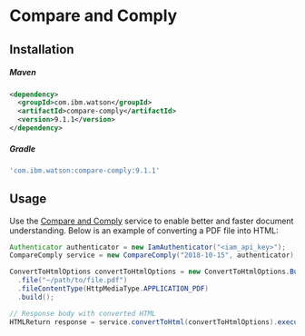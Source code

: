 # Compare and Comply

## Installation

##### Maven

```xml
<dependency>
  <groupId>com.ibm.watson</groupId>
  <artifactId>compare-comply</artifactId>
  <version>9.1.1</version>
</dependency>
```

##### Gradle

```gradle
'com.ibm.watson:compare-comply:9.1.1'
```

## Usage

Use the [Compare and Comply](https://cloud.ibm.com/docs/compare-comply?topic=compare-comply-about#about) service to enable better and faster document understanding. Below is an example of converting a PDF file into HTML:

```java
Authenticator authenticator = new IamAuthenticator("<iam_api_key>");
CompareComply service = new CompareComply("2018-10-15", authenticator);

ConvertToHtmlOptions convertToHtmlOptions = new ConvertToHtmlOptions.Builder()
  .file("~/path/to/file.pdf")
  .fileContentType(HttpMediaType.APPLICATION_PDF)
  .build();

// Response body with converted HTML
HTMLReturn response = service.convertToHtml(convertToHtmlOptions).execute().getResult();
```
